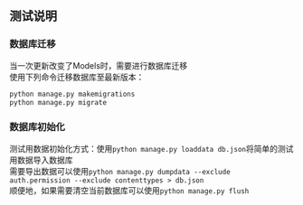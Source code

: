 ## 测试说明  
### 数据库迁移  
当一次更新改变了Models时，需要进行数据库迁移  
使用下列命令迁移数据库至最新版本：  
```bash
python manage.py makemigrations
python manage.py migrate
```
### 数据库初始化  
测试用数据初始化方式：使用`python manage.py loaddata db.json`将简单的测试用数据导入数据库   
需要导出数据可以使用`python manage.py dumpdata --exclude auth.permission --exclude contenttypes > db.json`  
顺便地，如果需要清空当前数据库可以使用`python manage.py flush`  